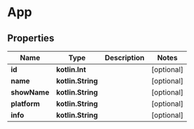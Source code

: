 
# App

## Properties
Name | Type | Description | Notes
------------ | ------------- | ------------- | -------------
**id** | **kotlin.Int** |  |  [optional]
**name** | **kotlin.String** |  |  [optional]
**showName** | **kotlin.String** |  |  [optional]
**platform** | **kotlin.String** |  |  [optional]
**info** | **kotlin.String** |  |  [optional]



